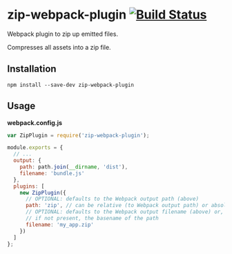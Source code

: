 # zip-webpack-plugin [![Build Status](https://travis-ci.org/erikdesjardins/zip-webpack-plugin.svg?branch=master)](https://travis-ci.org/erikdesjardins/zip-webpack-plugin)

Webpack plugin to zip up emitted files.

Compresses all assets into a zip file.

## Installation

`npm install --save-dev zip-webpack-plugin`

## Usage

**webpack.config.js**

```js
var ZipPlugin = require('zip-webpack-plugin');

module.exports = {
  // ...
  output: {
    path: path.join(__dirname, 'dist'),
    filename: 'bundle.js'
  },
  plugins: [
    new ZipPlugin({
      // OPTIONAL: defaults to the Webpack output path (above)
      path: 'zip', // can be relative (to Webpack output path) or absolute
      // OPTIONAL: defaults to the Webpack output filename (above) or,
      // if not present, the basename of the path
      filename: 'my_app.zip'
    })
  ]
};
```
